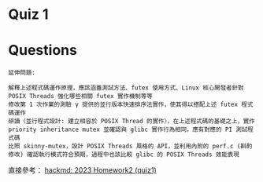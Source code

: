 # Quiz 1

# Questions

```
延伸問題:

解釋上述程式碼運作原理，應該涵蓋測試方法、futex 使用方式、Linux 核心開發者針對 POSIX Threads 強化哪些相關 futex 實作機制等等
修改第 1 次作業的測驗 γ 提供的並行版本快速排序法實作，使其得以搭配上述 futex 程式碼運作
研讀〈並行程式設計: 建立相容於 POSIX Thread 的實作〉，在上述程式碼的基礎之上，實作 priority inheritance mutex 並確認與 glibc 實作行為相同，應有對應的 PI 測試程式碼
比照 skinny-mutex，設計 POSIX Threads 風格的 API，並利用內附的 perf.c (斟酌修改) 確認執行模式符合預期，過程中也該比較 glibc 的 POSIX Threads 效能表現
```

直接參考： [hackmd: 2023 Homework2 (quiz1)](https://hackmd.io/@zondatw/linux2023-summer-hw2)
